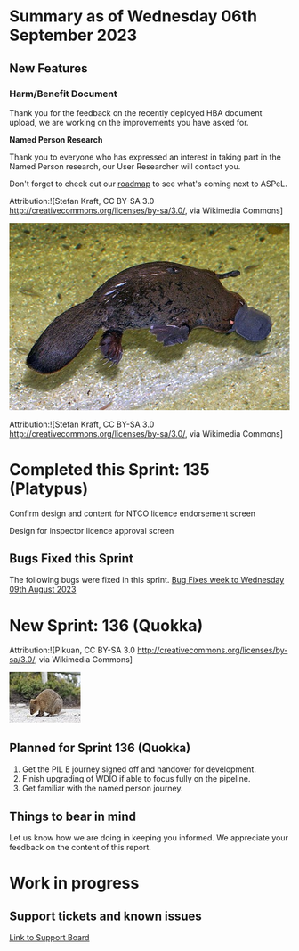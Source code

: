# Summary as of Wednesday 06th September 2023

## New Features 
### **Harm/Benefit Document**
Thank you for the feedback on the recently deployed HBA document upload, we are working on the improvements you have asked for.

**Named Person Research**

Thank you to everyone who has expressed an interest in taking part in the Named Person research, our User Researcher will contact you. 

Don't forget to check out our [roadmap](https://roadmap.prodpad.com/937455be-8d08-11ed-aa53-2a7db0eb1d9c) to see what's coming next to ASPeL.




Attribution:![Stefan Kraft, CC BY-SA 3.0 <http://creativecommons.org/licenses/by-sa/3.0/>, via Wikimedia Commons]









![Stefan Kraft, CC BY-SA 3.0 <http://creativecommons.org/licenses/by-sa/3.0/>, via Wikimedia Commons](graphs/Platypus.jpg)



Attribution:![Stefan Kraft, CC BY-SA 3.0 <http://creativecommons.org/licenses/by-sa/3.0/>, via Wikimedia Commons]







# Completed this Sprint: 135 (Platypus)

Confirm design and content for NTCO licence endorsement screen

Design for inspector licence approval screen

## Bugs Fixed this Sprint
The following bugs were fixed in this sprint.
[Bug Fixes week to Wednesday 09th August 2023](graphs/Bugs090823.jpg)



 
# New Sprint: 136 (Quokka)

Attribution:![Pikuan, CC BY-SA 3.0 <http://creativecommons.org/licenses/by-sa/3.0/>, via Wikimedia Commons]




![Pikuan, CC BY-SA 3.0 <http://creativecommons.org/licenses/by-sa/3.0/>, via Wikimedia Commons](graphs/Quokka.jpg)





## Planned for Sprint 136 (Quokka)
1) Get the PIL E journey signed off and handover for development. 
2) Finish upgrading of WDIO if able to focus fully on the pipeline.
3) Get familiar with the named person journey.

## Things to bear in mind
Let us know how we are doing in keeping you informed. We appreciate your feedback on the content of this report.

# Work in progress

## Support tickets and known issues
[Link to Support Board](https://collaboration.homeoffice.gov.uk/jira/secure/RapidBoard.jspa?rapidView=1717)









